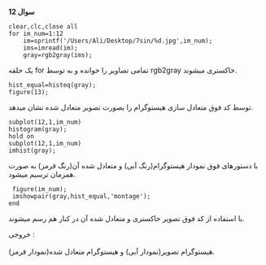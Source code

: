**سوال 12**<br>


```
clear,clc,close all
for im_num=1:12
    im=sprintf('/Users/Ali/Desktop/7sin/%d.jpg',im_num);
    ims=imread(im);
    gray=rgb2gray(ims);
```
یک حلقه for تمامی تصاویر را خوانده و به توسط rgb2gray خاکستری میشوند.
```
hist_equal=histeq(gray);
figure(13);
```
توسط کد فوق متعادل سازی هیستوگرام را بصورت تصویر متعادل شده نشان میدهد.
```
subplot(12,1,im_num)
histogram(gray);
hold on
subplot(12,1,im_num)
imhist(gray);
```
با دستورهای فوق نمودار هیستوگرام(رنگ آبی) و متعادل شده آن(رنگ قرمز) به صورت همزمان ترسیم میشود.  
```
 figure(im_num);
 imshowpair(gray,hist_equal,'montage');
end
```
با استفاده از کد فوق تصویر خاکستری و متعادل شده آن در کنار هم رسم میشوند.


خروجی :
<br>
<br>
هیستوگرام تصویر(نمودار آبی) و هیستوگرام متعادل شده(نمودار قرمز).
<br>

      
    

    
